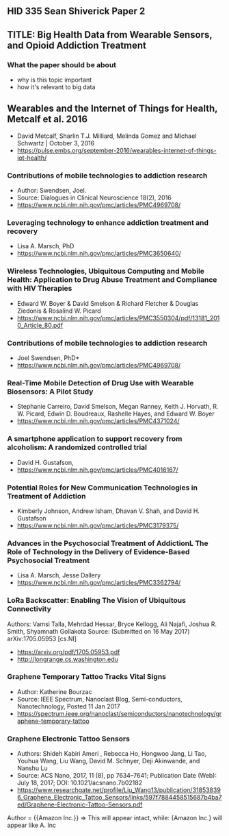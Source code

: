 ## HID 335 Sean Shiverick Paper 2 
## TITLE: Big Health Data from Wearable Sensors, and Opioid Addiction Treatment  
### What the paper should be about
* why is this topic important
* how it's relevant to big data

## Wearables and the Internet of Things for Health, Metcalf et al. 2016
* David Metcalf, Sharlin T.J. Milliard, Melinda Gomez and Michael Schwartz | October 3, 2016
* https://pulse.embs.org/september-2016/wearables-internet-of-things-iot-health/ 

### Contributions of mobile technologies to addiction research
* Author: Swendsen, Joel. 
* Source: Dialogues in Clinical Neuroscience 18(2), 2016 
* https://www.ncbi.nlm.nih.gov/pmc/articles/PMC4969708/ 

### Leveraging technology to enhance addiction treatment and recovery
* Lisa A. Marsch, PhD
* https://www.ncbi.nlm.nih.gov/pmc/articles/PMC3650640/ 

### Wireless Technologies, Ubiquitous Computing and Mobile Health: Application to Drug Abuse Treatment and Compliance with HIV Therapies
* Edward W. Boyer & David Smelson & Richard Fletcher & Douglas Ziedonis & Rosalind W. Picard
* https://www.ncbi.nlm.nih.gov/pmc/articles/PMC3550304/pdf/13181_2010_Article_80.pdf

### Contributions of mobile technologies to addiction research
* Joel Swendsen, PhD*
* https://www.ncbi.nlm.nih.gov/pmc/articles/PMC4969708/

### Real-Time Mobile Detection of Drug Use with Wearable Biosensors: A Pilot Study
* Stephanie Carreiro, David Smelson, Megan Ranney, Keith J. Horvath, R. W. Picard, Edwin D. Boudreaux, Rashelle Hayes, and Edward W. Boyer
* https://www.ncbi.nlm.nih.gov/pmc/articles/PMC4371024/

### A smartphone application to support recovery from alcoholism: A randomized controlled trial
* David H. Gustafson, 
* https://www.ncbi.nlm.nih.gov/pmc/articles/PMC4016167/

### Potential Roles for New Communication Technologies in Treatment of Addiction
* Kimberly Johnson, Andrew Isham, Dhavan V. Shah, and David H. Gustafson
* https://www.ncbi.nlm.nih.gov/pmc/articles/PMC3179375/ 

### Advances in the Psychosocial Treatment of AddictionL The Role of Technology in the Delivery of Evidence-Based Psychosocial Treatment
* Lisa A. Marsch, Jesse Dallery
* https://www.ncbi.nlm.nih.gov/pmc/articles/PMC3362794/ 

### LoRa Backscatter: Enabling The Vision of Ubiquitous Connectivity
Authors: Vamsi Talla, Mehrdad Hessar, Bryce Kellogg, Ali Najafi, Joshua R. Smith, Shyamnath Gollakota
Source: (Submitted on 16 May 2017) 	arXiv:1705.05953 [cs.NI]
* https://arxiv.org/pdf/1705.05953.pdf
* http://longrange.cs.washington.edu     

### Graphene Temporary Tattoo Tracks Vital Signs
* Author: Katherine Bourzac
* Source: IEEE Spectrum, Nanoclast Blog, Semi-conductors, Nanotechnology, Posted 11 Jan 2017
* https://spectrum.ieee.org/nanoclast/semiconductors/nanotechnology/graphene-temporary-tattoo

### Graphene Electronic Tattoo Sensors
* Authors: Shideh Kabiri Ameri , Rebecca Ho, Hongwoo Jang, Li Tao, Youhua Wang, Liu Wang, David M. Schnyer, Deji Akinwande, and Nanshu Lu
* Source: ACS Nano, 2017, 11 (8), pp 7634–7641; Publication Date (Web): July 18, 2017; DOI: 10.1021/acsnano.7b02182
* https://www.researchgate.net/profile/Liu_Wang13/publication/318538396_Graphene_Electronic_Tattoo_Sensors/links/597f7884458515687b4ba7ed/Graphene-Electronic-Tattoo-Sensors.pdf

Author = {{Amazon Inc.}}  => This will appear intact, while:
{Amazon Inc.} will appear like A. Inc
